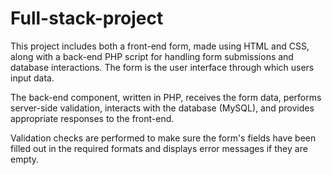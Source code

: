 # Full-stack-project
This project includes both a front-end form, made using HTML and CSS, along with a back-end PHP script for handling form submissions and database interactions.
The form is the user interface through which users input data. <br>

The back-end component, written in PHP, receives the form data, performs server-side validation, interacts with the database (MySQL), and provides appropriate responses to the front-end. <br>

Validation checks are performed to make sure the form's fields have been filled out in the required formats and displays error messages if they are empty.

